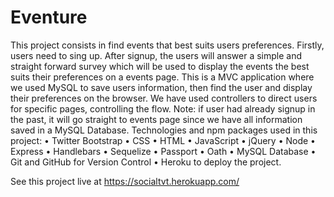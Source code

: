 # Eventure 
This project consists in find events that best suits users preferences.
Firstly, users need to sing up. After signup, the users will answer a simple and straight forward survey which will be used to display the events the best suits their preferences on a events page.
This is a MVC application where we used MySQL to save users information, then find the user and display their preferences on the browser. We have used controllers to direct users for specific pages, controlling the flow.
Note: if user had already signup in the past, it will go straight to events page since we have all information saved in a MySQL Database.
Technologies and npm packages used in this project:
• Twitter Bootstrap 
• CSS
• HTML
• JavaScript
• jQuery
• Node
• Express
• Handlebars
• Sequelize
• Passport
• Oath
• MySQL Database
• Git and GitHub for Version Control
• Heroku to deploy the project.

See this project live at https://socialtvt.herokuapp.com/
